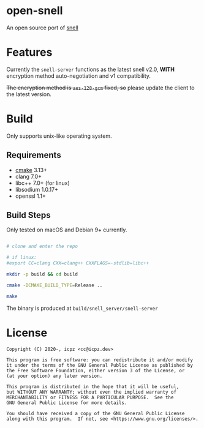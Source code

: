 # open-snell

An open source port of [snell](https://github.com/surge-networks/snell)

# Features

Currently the `snell-server` functions as the latest snell v2.0, **WITH** encryption method auto-negotiation and v1 compatibility.

~~The encryption method is `aes-128-gcm` fixed, so~~ please update the client to the latest version.

# Build

Only supports unix-like operating system.

## Requirements

+ [cmake](https://cmake.org) 3.13+
+ clang 7.0+
+ libc++ 7.0+ (for linux)
+ libsodium 1.0.17+
+ openssl 1.1+

## Build Steps

Only tested on macOS and Debian 9+ currently.

```bash

# clone and enter the repo

# if linux:
#export CC=clang CXX=clang++ CXXFLAGS=-stdlib=libc++

mkdir -p build && cd build

cmake -DCMAKE_BUILD_TYPE=Release ..

make

```

The binary is produced at `build/snell_server/snell-server`

# License

```
Copyright (C) 2020-, icpz <cc@icpz.dev>

This program is free software: you can redistribute it and/or modify
it under the terms of the GNU General Public License as published by
the Free Software Foundation, either version 3 of the License, or
(at your option) any later version.

This program is distributed in the hope that it will be useful,
but WITHOUT ANY WARRANTY; without even the implied warranty of
MERCHANTABILITY or FITNESS FOR A PARTICULAR PURPOSE.  See the
GNU General Public License for more details.

You should have received a copy of the GNU General Public License
along with this program.  If not, see <https://www.gnu.org/licenses/>.
```

